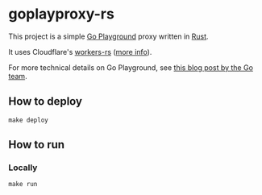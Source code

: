 # goplayproxy-rs

This project is a simple [Go Playground][goplay] proxy written in [Rust].

It uses Cloudflare's [workers-rs][cf_workers_repo] ([more info][cf_workers_docs]).

For more technical details on Go Playground, see [this blog post by the Go team][goplay_blog].

[rust]: https://www.rust-lang.org/
[goplay]: https://go.dev/play/
[goplay_blog]: https://go.dev/blog/playground
[cf_workers_docs]: https://developers.cloudflare.com/workers/languages/rust
[cf_workers_repo]: https://github.com/cloudflare/workers-rs

## How to deploy

```
make deploy
```

## How to run

### Locally

```
make run
```
